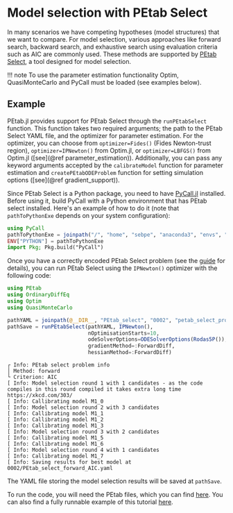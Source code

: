 # Model selection with PEtab Select

In many scenarios we have competing hypotheses (model structures) that we want to compare. For model selection, various approaches like forward search, backward search, and exhaustive search using evaluation criteria such as AIC are commonly used. These methods are supported by [PEtab Select](https://github.com/PEtab-dev/petab_select), a tool designed for model selection.

!!! note
    To use the parameter estimation functionality Optim, QuasiMonteCarlo and PyCall must be loaded (see examples below).

## Example

PEtab.jl provides support for PEtab Select through the `runPEtabSelect` function. This function takes two required arguments; the path to the PEtab Select YAML file, and the optimizer for parameter estimation. For the optimizer, you can choose from `optimizer=Fides()` (Fides Newton-trust region), `optimizer=IPNewton()` from Optim.jl, or `optimizer=LBFGS()` from Optim.jl ([see](@ref parameter_estimation)). Additionally, you can pass any keyword arguments accepted by the `calibrateModel` function for parameter estimation and `createPEtabODEProblem` function for setting simulation options ([see](@ref gradient_support)).

Since PEtab Select is a Python package, you need to have [PyCall.jl](https://github.com/JuliaPy/PyCall.jl) installed. Before using it, build PyCall with a Python environment that has PEtab select installed. Here's an example of how to do it (note that `pathToPythonExe` depends on your system configuration):

```julia
using PyCall
pathToPythonExe = joinpath("/", "home", "sebpe", "anaconda3", "envs", "PeTab", "bin", "python")
ENV["PYTHON"] = pathToPythonExe
import Pkg; Pkg.build("PyCall")
```

Once you have a correctly encoded PEtab Select problem (see the [guide](https://github.com/PEtab-dev/petab_select) for details), you can run PEtab Select using the `IPNewton()` optimizer with the following code:

```julia
using PEtab 
using OrdinaryDiffEq
using Optim
using QuasiMonteCarlo

pathYAML = joinpath(@__DIR__, "PEtab_select", "0002", "petab_select_problem.yaml")
pathSave = runPEtabSelect(pathYAML, IPNewton(), 
                          nOptimisationStarts=10, 
                          odeSolverOptions=ODESolverOptions(Rodas5P()),
                          gradientMethod=:ForwardDiff, 
                          hessianMethod=:ForwardDiff)
```
```
┌ Info: PEtab select problem info
│ Method: forward
└ Criterion: AIC
[ Info: Model selection round 1 with 1 candidates - as the code compiles in this round compiled it takes extra long time https://xkcd.com/303/
[ Info: Callibrating model M1_0
[ Info: Model selection round 2 with 3 candidates
[ Info: Callibrating model M1_1
[ Info: Callibrating model M1_2
[ Info: Callibrating model M1_3
[ Info: Model selection round 3 with 2 candidates
[ Info: Callibrating model M1_5
[ Info: Callibrating model M1_6
[ Info: Model selection round 4 with 1 candidates
[ Info: Callibrating model M1_7
[ Info: Saving results for best model at 0002/PEtab_select_forward_AIC.yaml
```

The YAML file storing the model selection results will be saved at `pathSave`.

To run the code, you will need the PEtab files, which you can find [here](https://github.com/sebapersson/PEtab.jl/tree/main/examples/0002). You can also find a fully runnable example of this tutorial [here](https://github.com/sebapersson/PEtab.jl/tree/main/examples/PEtab_select.jl).